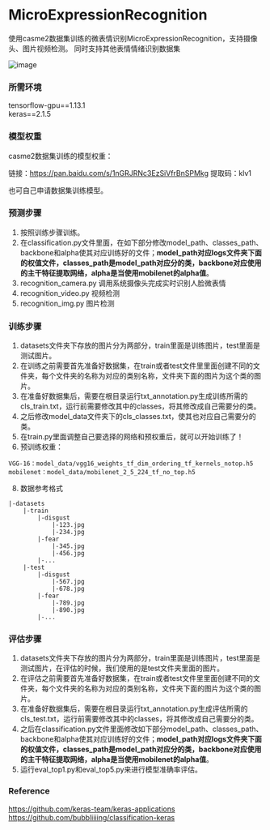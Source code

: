 # MicroExpressionRecognition
使用casme2数据集训练的微表情识别MicroExpressionRecognition，支持摄像头、图片视频检测。
同时支持其他表情情绪识别数据集

![image](https://github.com/homxxx/MicroExpressionRecognition/blob/master/sdg2y-jxz4o.gif)

### 所需环境
tensorflow-gpu==1.13.1   
keras==2.1.5   

### 模型权重
casme2数据集训练的模型权重：

链接：https://pan.baidu.com/s/1nGRJRNc3EzSiVfrBnSPMkg 
提取码：klv1

也可自己申请数据集训练模型。

### 预测步骤

1. 按照训练步骤训练。  
2. 在classification.py文件里面，在如下部分修改model_path、classes_path、backbone和alpha使其对应训练好的文件；**model_path对应logs文件夹下面的权值文件，classes_path是model_path对应分的类，backbone对应使用的主干特征提取网络，alpha是当使用mobilenet的alpha值**。  
3. recognition_camera.py 调用系统摄像头完成实时识别人脸微表情
4. recognition_video.py 视频检测
5. recognition_img.py 图片检测


### 训练步骤
1. datasets文件夹下存放的图片分为两部分，train里面是训练图片，test里面是测试图片。  
2. 在训练之前需要首先准备好数据集，在train或者test文件里里面创建不同的文件夹，每个文件夹的名称为对应的类别名称，文件夹下面的图片为这个类的图片。
3. 在准备好数据集后，需要在根目录运行txt_annotation.py生成训练所需的cls_train.txt，运行前需要修改其中的classes，将其修改成自己需要分的类。   
4. 之后修改model_data文件夹下的cls_classes.txt，使其也对应自己需要分的类。  
5. 在train.py里面调整自己要选择的网络和预权重后，就可以开始训练了！  
6. 预训练权重：
```
VGG-16：model_data/vgg16_weights_tf_dim_ordering_tf_kernels_notop.h5
mobilenet：model_data/mobilenet_2_5_224_tf_no_top.h5
```
8. 数据参考格式
```
|-datasets
    |-train
        |-disgust
            |-123.jpg
            |-234.jpg
        |-fear
            |-345.jpg
            |-456.jpg
        |-...
    |-test
        |-disgust
            |-567.jpg
            |-678.jpg
        |-fear
            |-789.jpg
            |-890.jpg
        |-...
```


### 评估步骤
1. datasets文件夹下存放的图片分为两部分，train里面是训练图片，test里面是测试图片，在评估的时候，我们使用的是test文件夹里面的图片。  
2. 在评估之前需要首先准备好数据集，在train或者test文件里里面创建不同的文件夹，每个文件夹的名称为对应的类别名称，文件夹下面的图片为这个类的图片。
3. 在准备好数据集后，需要在根目录运行txt_annotation.py生成评估所需的cls_test.txt，运行前需要修改其中的classes，将其修改成自己需要分的类。   
4. 之后在classification.py文件里面修改如下部分model_path、classes_path、backbone和alpha使其对应训练好的文件；**model_path对应logs文件夹下面的权值文件，classes_path是model_path对应分的类，backbone对应使用的主干特征提取网络，alpha是当使用mobilenet的alpha值**。  
5. 运行eval_top1.py和eval_top5.py来进行模型准确率评估。

### Reference
https://github.com/keras-team/keras-applications   
https://github.com/bubbliiiing/classification-keras
